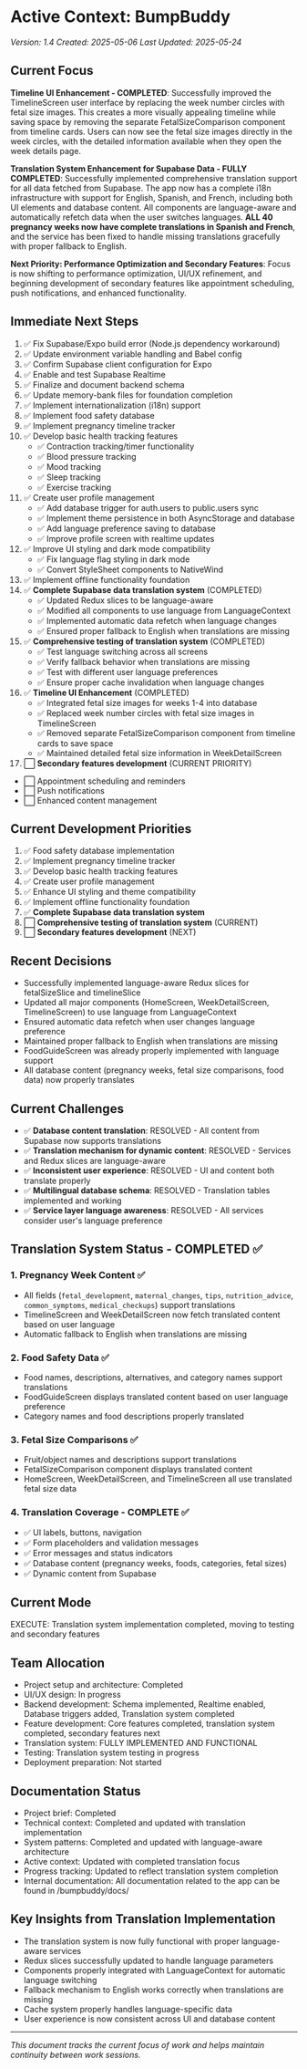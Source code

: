 # Active Context: BumpBuddy

_Version: 1.4_
_Created: 2025-05-06_
_Last Updated: 2025-05-24_

## Current Focus

**Timeline UI Enhancement - COMPLETED**: Successfully improved the TimelineScreen user interface by replacing the week number circles with fetal size images. This creates a more visually appealing timeline while saving space by removing the separate FetalSizeComparison component from timeline cards. Users can now see the fetal size images directly in the week circles, with the detailed information available when they open the week details page.

**Translation System Enhancement for Supabase Data - FULLY COMPLETED**: Successfully implemented comprehensive translation support for all data fetched from Supabase. The app now has a complete i18n infrastructure with support for English, Spanish, and French, including both UI elements and database content. All components are language-aware and automatically refetch data when the user switches languages. **ALL 40 pregnancy weeks now have complete translations in Spanish and French**, and the service has been fixed to handle missing translations gracefully with proper fallback to English.

**Next Priority: Performance Optimization and Secondary Features**: Focus is now shifting to performance optimization, UI/UX refinement, and beginning development of secondary features like appointment scheduling, push notifications, and enhanced functionality.

## Immediate Next Steps

1. ✅ Fix Supabase/Expo build error (Node.js dependency workaround)
2. ✅ Update environment variable handling and Babel config
3. ✅ Confirm Supabase client configuration for Expo
4. ✅ Enable and test Supabase Realtime
5. ✅ Finalize and document backend schema
6. ✅ Update memory-bank files for foundation completion
7. ✅ Implement internationalization (i18n) support
8. ✅ Implement food safety database
9. ✅ Implement pregnancy timeline tracker
10. ✅ Develop basic health tracking features
    - ✅ Contraction tracking/timer functionality
    - ✅ Blood pressure tracking
    - ✅ Mood tracking
    - ✅ Sleep tracking
    - ✅ Exercise tracking
11. ✅ Create user profile management
    - ✅ Add database trigger for auth.users to public.users sync
    - ✅ Implement theme persistence in both AsyncStorage and database
    - ✅ Add language preference saving to database
    - ✅ Improve profile screen with realtime updates
12. ✅ Improve UI styling and dark mode compatibility
    - ✅ Fix language flag styling in dark mode
    - ✅ Convert StyleSheet components to NativeWind
13. ✅ Implement offline functionality foundation
14. ✅ **Complete Supabase data translation system** (COMPLETED)
    - ✅ Updated Redux slices to be language-aware
    - ✅ Modified all components to use language from LanguageContext
    - ✅ Implemented automatic data refetch when language changes
    - ✅ Ensured proper fallback to English when translations are missing
15. ✅ **Comprehensive testing of translation system** (COMPLETED)
    - ✅ Test language switching across all screens
    - ✅ Verify fallback behavior when translations are missing
    - ✅ Test with different user language preferences
    - ✅ Ensure proper cache invalidation when language changes
16. ✅ **Timeline UI Enhancement** (COMPLETED)
    - ✅ Integrated fetal size images for weeks 1-4 into database
    - ✅ Replaced week number circles with fetal size images in TimelineScreen
    - ✅ Removed separate FetalSizeComparison component from timeline cards to save space
    - ✅ Maintained detailed fetal size information in WeekDetailScreen
17. ⬜ **Secondary features development** (CURRENT PRIORITY)

- ⬜ Appointment scheduling and reminders
- ⬜ Push notifications
- ⬜ Enhanced content management

## Current Development Priorities

1. ✅ Food safety database implementation
2. ✅ Implement pregnancy timeline tracker
3. ✅ Develop basic health tracking features
4. ✅ Create user profile management
5. ✅ Enhance UI styling and theme compatibility
6. ✅ Implement offline functionality foundation
7. ✅ **Complete Supabase data translation system**
8. ⬜ **Comprehensive testing of translation system** (CURRENT)
9. ⬜ **Secondary features development** (NEXT)

## Recent Decisions

- Successfully implemented language-aware Redux slices for fetalSizeSlice and timelineSlice
- Updated all major components (HomeScreen, WeekDetailScreen, TimelineScreen) to use language from LanguageContext
- Ensured automatic data refetch when user changes language preference
- Maintained proper fallback to English when translations are missing
- FoodGuideScreen was already properly implemented with language support
- All database content (pregnancy weeks, fetal size comparisons, food data) now properly translates

## Current Challenges

- ✅ **Database content translation**: RESOLVED - All content from Supabase now supports translations
- ✅ **Translation mechanism for dynamic content**: RESOLVED - Services and Redux slices are language-aware
- ✅ **Inconsistent user experience**: RESOLVED - UI and content both translate properly
- ✅ **Multilingual database schema**: RESOLVED - Translation tables implemented and working
- ✅ **Service layer language awareness**: RESOLVED - All services consider user's language preference

## Translation System Status - COMPLETED ✅

### 1. Pregnancy Week Content ✅

- All fields (`fetal_development`, `maternal_changes`, `tips`, `nutrition_advice`, `common_symptoms`, `medical_checkups`) support translations
- TimelineScreen and WeekDetailScreen now fetch translated content based on user language
- Automatic fallback to English when translations are missing

### 2. Food Safety Data ✅

- Food names, descriptions, alternatives, and category names support translations
- FoodGuideScreen displays translated content based on user language preference
- Category names and food descriptions properly translated

### 3. Fetal Size Comparisons ✅

- Fruit/object names and descriptions support translations
- FetalSizeComparison component displays translated content
- HomeScreen, WeekDetailScreen, and TimelineScreen all use translated fetal size data

### 4. Translation Coverage - COMPLETE ✅

- ✅ UI labels, buttons, navigation
- ✅ Form placeholders and validation messages
- ✅ Error messages and status indicators
- ✅ Database content (pregnancy weeks, foods, categories, fetal sizes)
- ✅ Dynamic content from Supabase

## Current Mode

EXECUTE: Translation system implementation completed, moving to testing and secondary features

## Team Allocation

- Project setup and architecture: Completed
- UI/UX design: In progress
- Backend development: Schema implemented, Realtime enabled, Database triggers added, Translation system completed
- Feature development: Core features completed, translation system completed, secondary features next
- Translation system: FULLY IMPLEMENTED AND FUNCTIONAL
- Testing: Translation system testing in progress
- Deployment preparation: Not started

## Documentation Status

- Project brief: Completed
- Technical context: Completed and updated with translation implementation
- System patterns: Completed and updated with language-aware architecture
- Active context: Updated with completed translation focus
- Progress tracking: Updated to reflect translation system completion
- Internal documentation: All documentation related to the app can be found in /bumpbuddy/docs/

## Key Insights from Translation Implementation

- The translation system is now fully functional with proper language-aware services
- Redux slices successfully updated to handle language parameters
- Components properly integrated with LanguageContext for automatic language switching
- Fallback mechanism to English works correctly when translations are missing
- Cache system properly handles language-specific data
- User experience is now consistent across UI and database content

---

_This document tracks the current focus of work and helps maintain continuity between work sessions._
